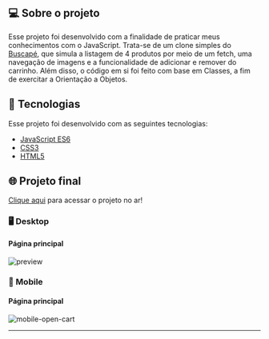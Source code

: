 
 
## 💻 Sobre o projeto

Esse projeto foi desenvolvido com a finalidade de praticar meus conhecimentos com o JavaScript. Trata-se de um clone simples do [Buscapé](https://www.buscape.com.br/), que simula a listagem de 4 produtos por meio de um fetch, uma navegação de imagens e a funcionalidade de adicionar e remover do carrinho. Além disso, o código em si foi feito com base em Classes, a fim de exercitar a Orientação a Objetos.


## 🚀 Tecnologias

Esse projeto foi desenvolvido com as seguintes tecnologias:

- [JavaScript ES6](https://developer.mozilla.org/pt-BR/docs/Web/JavaScript)
- [CSS3](https://developer.mozilla.org/pt-BR/docs/Web/CSS)
- [HTML5](https://developer.mozilla.org/pt-BR/docs/Web/HTML)


 

## 🌐 Projeto final
[Clique aqui](http://buscape-challenge.surge.sh/) para acessar o projeto no ar!

### 🖥 Desktop
#### Página principal
![preview](https://user-images.githubusercontent.com/70172954/148603245-c408c6e4-b517-4cdf-8439-8b367fb5ad04.png)

 
 
 

### 📱 Mobile
#### Página principal
![mobile-open-cart](https://user-images.githubusercontent.com/70172954/148604271-8149286b-e056-4d11-ba8a-dc794562bcf2.png)

 


---
 
